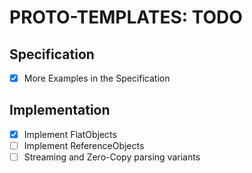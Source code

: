 # PROTO-TEMPLATES: TODO

## Specification
- [x] More Examples in the Specification

## Implementation
- [x] Implement FlatObjects 
- [ ] Implement ReferenceObjects 
- [ ] Streaming and Zero-Copy parsing variants
